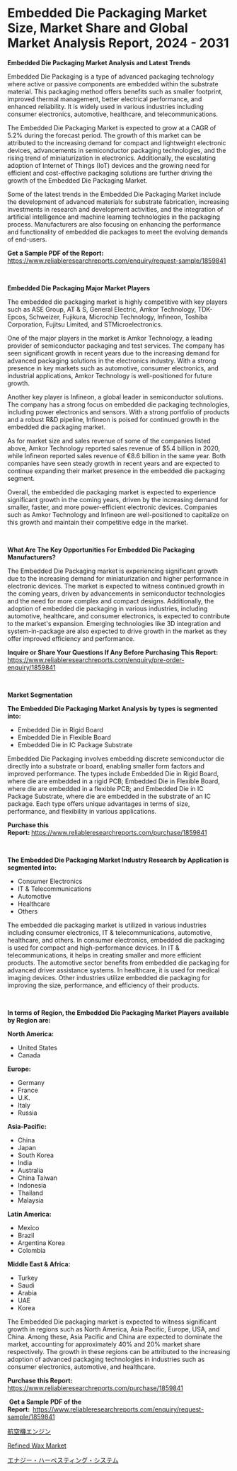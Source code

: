 <p><h1>Embedded Die Packaging Market Size, Market Share and Global Market Analysis Report, 2024 - 2031</h1></p><p><strong>Embedded Die Packaging Market Analysis and Latest Trends</strong></p>
<p><p>Embedded Die Packaging is a type of advanced packaging technology where active or passive components are embedded within the substrate material. This packaging method offers benefits such as smaller footprint, improved thermal management, better electrical performance, and enhanced reliability. It is widely used in various industries including consumer electronics, automotive, healthcare, and telecommunications.</p><p>The Embedded Die Packaging Market is expected to grow at a CAGR of 5.2% during the forecast period. The growth of this market can be attributed to the increasing demand for compact and lightweight electronic devices, advancements in semiconductor packaging technologies, and the rising trend of miniaturization in electronics. Additionally, the escalating adoption of Internet of Things (IoT) devices and the growing need for efficient and cost-effective packaging solutions are further driving the growth of the Embedded Die Packaging Market.</p><p>Some of the latest trends in the Embedded Die Packaging Market include the development of advanced materials for substrate fabrication, increasing investments in research and development activities, and the integration of artificial intelligence and machine learning technologies in the packaging process. Manufacturers are also focusing on enhancing the performance and functionality of embedded die packages to meet the evolving demands of end-users.</p></p>
<p><strong>Get a Sample PDF of the Report:&nbsp;</strong> <a href="https://www.reliableresearchreports.com/enquiry/request-sample/1859841">https://www.reliableresearchreports.com/enquiry/request-sample/1859841</a></p>
<p>&nbsp;</p>
<p><strong>Embedded Die Packaging Major Market Players</strong></p>
<p><p>The embedded die packaging market is highly competitive with key players such as ASE Group, AT & S, General Electric, Amkor Technology, TDK-Epcos, Schweizer, Fujikura, Microchip Technology, Infineon, Toshiba Corporation, Fujitsu Limited, and STMicroelectronics.</p><p>One of the major players in the market is Amkor Technology, a leading provider of semiconductor packaging and test services. The company has seen significant growth in recent years due to the increasing demand for advanced packaging solutions in the electronics industry. With a strong presence in key markets such as automotive, consumer electronics, and industrial applications, Amkor Technology is well-positioned for future growth.</p><p>Another key player is Infineon, a global leader in semiconductor solutions. The company has a strong focus on embedded die packaging technologies, including power electronics and sensors. With a strong portfolio of products and a robust R&D pipeline, Infineon is poised for continued growth in the embedded die packaging market.</p><p>As for market size and sales revenue of some of the companies listed above, Amkor Technology reported sales revenue of $5.4 billion in 2020, while Infineon reported sales revenue of €8.6 billion in the same year. Both companies have seen steady growth in recent years and are expected to continue expanding their market presence in the embedded die packaging segment.</p><p>Overall, the embedded die packaging market is expected to experience significant growth in the coming years, driven by the increasing demand for smaller, faster, and more power-efficient electronic devices. Companies such as Amkor Technology and Infineon are well-positioned to capitalize on this growth and maintain their competitive edge in the market.</p></p>
<p>&nbsp;</p>
<p><strong>What Are The Key Opportunities For Embedded Die Packaging Manufacturers?</strong></p>
<p><p>The Embedded Die Packaging market is experiencing significant growth due to the increasing demand for miniaturization and higher performance in electronic devices. The market is expected to witness continued growth in the coming years, driven by advancements in semiconductor technologies and the need for more complex and compact designs. Additionally, the adoption of embedded die packaging in various industries, including automotive, healthcare, and consumer electronics, is expected to contribute to the market's expansion. Emerging technologies like 3D integration and system-in-package are also expected to drive growth in the market as they offer improved efficiency and performance.</p></p>
<p><strong>Inquire or Share Your Questions If Any Before Purchasing This Report:</strong> <a href="https://www.reliableresearchreports.com/enquiry/pre-order-enquiry/1859841">https://www.reliableresearchreports.com/enquiry/pre-order-enquiry/1859841</a></p>
<p>&nbsp;</p>
<p><strong>Market Segmentation</strong></p>
<p><strong>The Embedded Die Packaging Market Analysis by types is segmented into:</strong></p>
<p><ul><li>Embedded Die in Rigid Board</li><li>Embedded Die in Flexible Board</li><li>Embedded Die in IC Package Substrate</li></ul></p>
<p><p>Embedded Die Packaging involves embedding discrete semiconductor die directly into a substrate or board, enabling smaller form factors and improved performance. The types include Embedded Die in Rigid Board, where die are embedded in a rigid PCB; Embedded Die in Flexible Board, where die are embedded in a flexible PCB; and Embedded Die in IC Package Substrate, where die are embedded in the substrate of an IC package. Each type offers unique advantages in terms of size, performance, and flexibility in various applications.</p></p>
<p><strong>Purchase this Report:&nbsp;</strong><a href="https://www.reliableresearchreports.com/purchase/1859841">https://www.reliableresearchreports.com/purchase/1859841</a></p>
<p>&nbsp;</p>
<p><strong>The Embedded Die Packaging Market Industry Research by Application is segmented into:</strong></p>
<p><ul><li>Consumer Electronics</li><li>IT & Telecommunications</li><li>Automotive</li><li>Healthcare</li><li>Others</li></ul></p>
<p><p>The embedded die packaging market is utilized in various industries including consumer electronics, IT & telecommunications, automotive, healthcare, and others. In consumer electronics, embedded die packaging is used for compact and high-performance devices. In IT & telecommunications, it helps in creating smaller and more efficient products. The automotive sector benefits from embedded die packaging for advanced driver assistance systems. In healthcare, it is used for medical imaging devices. Other industries utilize embedded die packaging for improving the size, performance, and efficiency of their products.</p></p>
<p>&nbsp;</p>
<p><strong>In terms of Region, the Embedded Die Packaging Market Players available by Region are:</strong></p>
<p>
    <p> <strong> North America: </strong>
        <ul>
            <li>United States</li>
            <li>Canada</li>
        </ul>
        </p> 
    <p> <strong> Europe: </strong>
        <ul>
            <li>Germany</li>
            <li>France</li>
            <li>U.K.</li>
            <li>Italy</li>
            <li>Russia</li>
        </ul>
        </p> 
    <p> <strong> Asia-Pacific: </strong>
        <ul>
            <li>China</li>
            <li>Japan</li>
            <li>South Korea</li>
            <li>India</li>
            <li>Australia</li>
            <li>China Taiwan</li>
            <li>Indonesia</li>
            <li>Thailand</li>
            <li>Malaysia</li>
        </ul>
        </p> 
    <p> <strong> Latin America: </strong>
        <ul>
            <li>Mexico</li>
            <li>Brazil</li>
            <li>Argentina Korea</li>
            <li>Colombia</li>
        </ul>
        </p> 
    <p> <strong> Middle East & Africa: </strong>
        <ul>
            <li>Turkey</li>
            <li>Saudi</li>
            <li>Arabia</li>
            <li>UAE</li>
            <li>Korea</li>
        </ul>
    </p>
    </p>
<p><p>The Embedded Die packaging market is expected to witness significant growth in regions such as North America, Asia Pacific, Europe, USA, and China. Among these, Asia Pacific and China are expected to dominate the market, accounting for approximately 40% and 20% market share respectively. The growth in these regions can be attributed to the increasing adoption of advanced packaging technologies in industries such as consumer electronics, automotive, and healthcare.</p></p>
<p><strong>Purchase this Report: </strong><a href="https://www.reliableresearchreports.com/purchase/1859841">https://www.reliableresearchreports.com/purchase/1859841</a></p>
<p>&nbsp;<strong>Get a Sample PDF of the Report:&nbsp;&nbsp;</strong><a href="https://www.reliableresearchreports.com/enquiry/request-sample/1859841">https://www.reliableresearchreports.com/enquiry/request-sample/1859841</a></p>
<p><strong></strong></p>
<p><p><a href="https://github.com/one-cool-chick/Market-Research-Report-List-1/blob/main/43018958746.md">航空機エンジン</a></p><p><a href="https://sulfuric-clavicle-d39.notion.site/Refined-Wax-Market-Size-Growth-and-Forecast-from-2024-2031-04fa6319fafb4180b0e967382fdd0793">Refined Wax Market</a></p><p><a href="https://github.com/luffiazaza/Market-Research-Report-List-1/blob/main/26711068745.md">エナジー・ハーベスティング・システム</a></p></p>